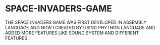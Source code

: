 # SPACE-INVADERS-GAME
 THE SPACE INVADERS GAME WAS FIRST DEVELOPED IN ASSEMBLY LANGUAGE AND NOW  I CREATED BY USING PHYTHON LANGUAGE AND ADDED MORE FEATURES LIKE SOUND SYSTEM AND DIFFERENT FEATURES .
